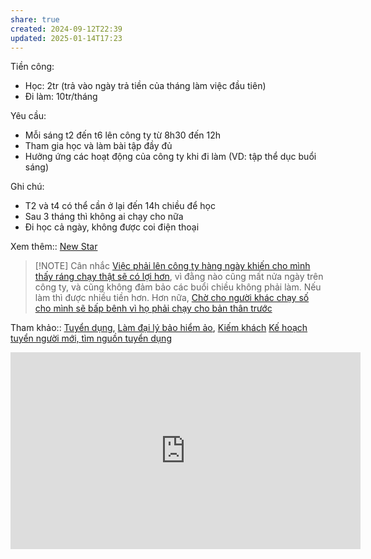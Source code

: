 ```yaml
---
share: true
created: 2024-09-12T22:39
updated: 2025-01-14T17:23
---
```

Tiền công: 
- Học: 2tr (trả vào ngày trả tiền của tháng làm việc đầu tiên)
- Đi làm: 10tr/tháng

Yêu cầu:
- Mỗi sáng t2 đến t6 lên công ty từ 8h30 đến 12h
- Tham gia học và làm bài tập đầy đủ
- Hưởng ứng các hoạt động của công ty khi đi làm (VD: tập thể dục buổi sáng)

Ghi chú:
- T2 và t4 có thể cần ở lại đến 14h chiều để học
- Sau 3 tháng thì không ai chạy cho nữa
- Đi học cả ngày, không được coi điện thoại

Xem thêm:: [New Star](../../../../%F0%9F%93%9CT%C3%A0i%20nguy%C3%AAn/Ch%C3%ADnh%20s%C3%A1ch%20c%C3%B4ng%20ty/B%E1%BA%A3o%20hi%E1%BB%83m/Nh%C3%A2n%20s%E1%BB%B1/Cathay/Ch%C3%ADnh%20s%C3%A1ch%20cho%20%C4%91%E1%BA%A1i%20l%C3%BD/New%20Star.md)

> [!NOTE] Cân nhắc
> [Việc phải lên công ty hàng ngày khiến cho mình thấy ráng chạy thật sẽ có lợi hơn](Vi%E1%BB%87c%20ph%E1%BA%A3i%20l%C3%AAn%20c%C3%B4ng%20ty%20h%C3%A0ng%20ng%C3%A0y%20khi%E1%BA%BFn%20cho%20m%C3%ACnh%20th%E1%BA%A5y%20r%C3%A1ng%20ch%E1%BA%A1y%20th%E1%BA%ADt%20s%E1%BA%BD%20c%C3%B3%20l%E1%BB%A3i%20h%C6%A1n.md), vì đằng nào cũng mất nửa ngày trên công ty, và cũng không đảm bảo các buổi chiều không phải làm. Nếu làm thì được nhiều tiền hơn. Hơn nữa, [Chờ cho người khác chạy số cho mình sẽ bấp bênh vì họ phải chạy cho bản thân trước](../../B%E1%BA%A3o%20hi%E1%BB%83m/T%C3%A0i%20li%E1%BB%87u/Tuy%E1%BB%83n%20d%E1%BB%A5ng/Ch%E1%BB%9D%20cho%20ng%C6%B0%E1%BB%9Di%20kh%C3%A1c%20ch%E1%BA%A1y%20s%E1%BB%91%20cho%20m%C3%ACnh%20s%E1%BA%BD%20b%E1%BA%A5p%20b%C3%AAnh%20v%C3%AC%20h%E1%BB%8D%20ph%E1%BA%A3i%20ch%E1%BA%A1y%20cho%20b%E1%BA%A3n%20th%C3%A2n%20tr%C6%B0%E1%BB%9Bc.md)

Tham khảo:: [Tuyển dụng](../../B%E1%BA%A3o%20hi%E1%BB%83m/T%C3%A0i%20li%E1%BB%87u/Tuy%E1%BB%83n%20d%E1%BB%A5ng/index.md), [Làm đại lý bảo hiểm ảo](L%C3%A0m%20%C4%91%E1%BA%A1i%20l%C3%BD%20b%E1%BA%A3o%20hi%E1%BB%83m%20%E1%BA%A3o.md), [Kiếm khách](../../B%E1%BA%A3o%20hi%E1%BB%83m/T%C3%A0i%20li%E1%BB%87u/Ki%E1%BA%BFm%20kh%C3%A1ch/index.md)
[Kế hoạch tuyển người mới, tìm nguồn tuyển dụng](../../B%E1%BA%A3o%20hi%E1%BB%83m/K%E1%BA%BF%20ho%E1%BA%A1ch/K%E1%BA%BF%20ho%E1%BA%A1ch%20tuy%E1%BB%83n%20ng%C6%B0%E1%BB%9Di%20m%E1%BB%9Bi,%20t%C3%ACm%20ngu%E1%BB%93n%20tuy%E1%BB%83n%20d%E1%BB%A5ng.md)

<iframe width="560" height="315" src="https://www.youtube.com/embed/rMHMd7s8XQI?si=4ekxgFnTmyx8la6x" title="YouTube video player" frameborder="0" allow="accelerometer; autoplay; clipboard-write; encrypted-media; gyroscope; picture-in-picture; web-share" referrerpolicy="strict-origin-when-cross-origin" allowfullscreen></iframe>